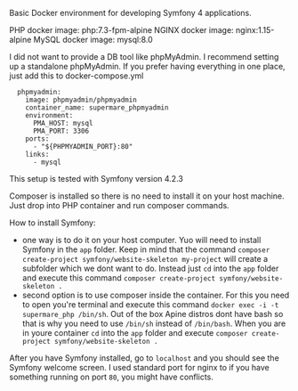 Basic Docker environment for developing Symfony 4 applications.

PHP docker image: php:7.3-fpm-alpine
NGINX docker image: nginx:1.15-alpine
MySQL docker image: mysql:8.0

I did not want to provide a DB tool like phpMyAdmin. 
I recommend setting up a standalone phpMyAdmin. 
If you prefer having everything in one place, 
just add this to docker-compose.yml

```
  phpmyadmin:
    image: phpmyadmin/phpmyadmin
    container_name: supermare_phpmyadmin
    environment:
      PMA_HOST: mysql
      PMA_PORT: 3306
    ports:
      - "${PHPMYADMIN_PORT}:80"
    links:
      - mysql
```

This setup is tested with Symfony version 4.2.3

Composer is installed so there is no need to install it on your host machine. Just drop into PHP container and run composer commands.

How to install Symfony:

- one way is to do it on your host computer. 
Yuo will need to install Symfony in the ```app``` folder. 
Keep in mind that the command ```composer create-project symfony/website-skeleton my-project``` will create a subfolder which we dont want to do.
Instead just ```cd``` into the ```app``` folder and execute this command ```composer create-project symfony/website-skeleton .```
- second option is to use composer inside the container. 
For this you need to open you're terminal and execute this command 
```docker exec -i -t supermare_php /bin/sh```. 
Out of the box Apine distros dont have bash so that is why 
you need to use ```/bin/sh``` instead of ```/bin/bash```. When you are in youre container ```cd``` into the ```app``` folder and execute ```composer create-project symfony/website-skeleton .```

After you have Symfony installed, go to ```localhost``` and you should see the Symfony welcome screen.
I used standard port for nginx to if you have something running on port ```80```, you might have conflicts.